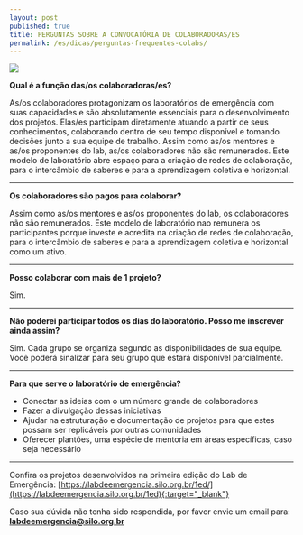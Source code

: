 ```yaml
---
layout: post
published: true
title: PERGUNTAS SOBRE A CONVOCATÓRIA DE COLABORADORAS/ES
permalink: /es/dicas/perguntas-frequentes-colabs/
---
```


![](/3ed/media/images/covers/perguntas.png)
  


**Qual é a função das/os colaboradoras/es?** 
  
As/os colaboradores protagonizam os laboratórios de emergência com suas capacidades e são absolutamente essenciais para o desenvolvimento dos projetos. Elas/es participam diretamente atuando a partir de seus conhecimentos, colaborando dentro de seu tempo disponível e tomando decisões junto a sua equipe de trabalho. Assim como as/os mentores e as/os proponentes do lab, as/os colaboradores não são remunerados. Este modelo de laboratório abre espaço para a criação de redes de colaboração, para o intercâmbio de saberes e para a aprendizagem coletiva e horizontal.

---

**Os colaboradores são pagos para colaborar?**
  
Assim como as/os mentores e as/os proponentes do lab, os colaboradores não são remunerados. Este modelo de laboratório nao remunera os participantes porque investe e acredita na criação de redes de colaboração, para o intercâmbio de saberes e para a aprendizagem coletiva e horizontal como um ativo.

---

**Posso colaborar com mais de 1 projeto?**
  
Sim.

---

**Não poderei participar todos os dias do laboratório. Posso me inscrever ainda assim?**
  
Sim. 
Cada grupo se organiza segundo as disponibilidades de sua equipe. 
Você poderá sinalizar para seu grupo que estará disponível parcialmente. 

---


**Para que serve o laboratório de emergência?**
  
* Conectar as ideias com o um número grande de colaboradores 
* Fazer a divulgação dessas iniciativas
* Ajudar na estruturação e documentação de projetos para que estes possam ser replicáveis por outras comunidades
* Oferecer plantões, uma espécie de mentoria em áreas específicas, caso seja necessário

---

 
Confira os projetos desenvolvidos na primeira edição do Lab de Emergência:
[https://labdeemergencia.silo.org.br/1ed/](https://labdeemergencia.silo.org.br/1ed){:target="_blank"}


Caso sua dúvida não tenha sido respondida, por favor envie um email para: **labdeemergencia@silo.org.br**